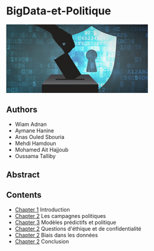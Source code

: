 # BigData-et-Politique

<img src="images/image1.jpg" alt="Politics & Big Data" width=75%/>

## Authors 

* Wiam Adnan
* Aymane Hanine
* Anas Ouled Sbouria
* Mehdi Hamdoun
* Mohamed Ait Hajjoub
* Oussama Talliby


## Abstract



## Contents 
- [Chapter 1](Chapiter_1.md) Introduction
- [Chapter 2](Chapter_2.md) Les campagnes politiques
- [Chapter 3](Chapter_3.md) Modèles prédictifs et politique
- [Chapter 2](Chapter_4.md) Questions d'éthique et de confidentialité
- [Chapter 2](Chapter_5.md) Biais dans les données
- [Chapter 2](Conclusion.md) Conclusion

